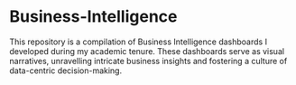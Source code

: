 # Business-Intelligence
This repository is a compilation of Business Intelligence dashboards I developed during my academic tenure. These dashboards serve as visual narratives, unravelling intricate business insights and fostering a culture of data-centric decision-making.

